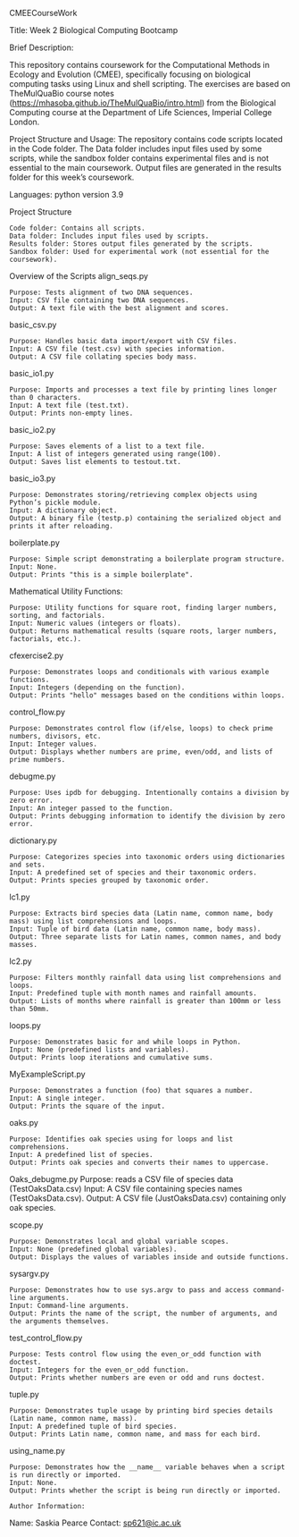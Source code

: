 CMEECourseWork

Title: Week 2 Biological Computing Bootcamp

Brief Description:

This repository contains coursework for the Computational Methods in Ecology and Evolution (CMEE), specifically focusing on biological computing tasks using Linux and shell scripting. The exercises are based on TheMulQuaBio course notes (https://mhasoba.github.io/TheMulQuaBio/intro.html) from the Biological Computing course at the Department of Life Sciences, Imperial College London.

Project Structure and Usage: The repository contains code scripts located in the Code folder. The Data folder includes input files used by some scripts, while the sandbox folder contains experimental files and is not essential to the main coursework. Output files are generated in the results folder for this week’s coursework.

Languages: 
python version 3.9 

Project Structure

    Code folder: Contains all scripts.
    Data folder: Includes input files used by scripts.
    Results folder: Stores output files generated by the scripts.
    Sandbox folder: Used for experimental work (not essential for the coursework).

Overview of the Scripts
align_seqs.py

    Purpose: Tests alignment of two DNA sequences.
    Input: CSV file containing two DNA sequences.
    Output: A text file with the best alignment and scores.

basic_csv.py

    Purpose: Handles basic data import/export with CSV files.
    Input: A CSV file (test.csv) with species information.
    Output: A CSV file collating species body mass.

basic_io1.py

    Purpose: Imports and processes a text file by printing lines longer than 0 characters.
    Input: A text file (test.txt).
    Output: Prints non-empty lines.

basic_io2.py

    Purpose: Saves elements of a list to a text file.
    Input: A list of integers generated using range(100).
    Output: Saves list elements to testout.txt.

basic_io3.py

    Purpose: Demonstrates storing/retrieving complex objects using Python’s pickle module.
    Input: A dictionary object.
    Output: A binary file (testp.p) containing the serialized object and prints it after reloading.

boilerplate.py

    Purpose: Simple script demonstrating a boilerplate program structure.
    Input: None.
    Output: Prints "this is a simple boilerplate".

Mathematical Utility Functions:

    Purpose: Utility functions for square root, finding larger numbers, sorting, and factorials.
    Input: Numeric values (integers or floats).
    Output: Returns mathematical results (square roots, larger numbers, factorials, etc.).

cfexercise2.py

    Purpose: Demonstrates loops and conditionals with various example functions.
    Input: Integers (depending on the function).
    Output: Prints "hello" messages based on the conditions within loops.

control_flow.py

    Purpose: Demonstrates control flow (if/else, loops) to check prime numbers, divisors, etc.
    Input: Integer values.
    Output: Displays whether numbers are prime, even/odd, and lists of prime numbers.

debugme.py

    Purpose: Uses ipdb for debugging. Intentionally contains a division by zero error.
    Input: An integer passed to the function.
    Output: Prints debugging information to identify the division by zero error.

dictionary.py

    Purpose: Categorizes species into taxonomic orders using dictionaries and sets.
    Input: A predefined set of species and their taxonomic orders.
    Output: Prints species grouped by taxonomic order.

lc1.py

    Purpose: Extracts bird species data (Latin name, common name, body mass) using list comprehensions and loops.
    Input: Tuple of bird data (Latin name, common name, body mass).
    Output: Three separate lists for Latin names, common names, and body masses.

lc2.py

    Purpose: Filters monthly rainfall data using list comprehensions and loops.
    Input: Predefined tuple with month names and rainfall amounts.
    Output: Lists of months where rainfall is greater than 100mm or less than 50mm.

loops.py

    Purpose: Demonstrates basic for and while loops in Python.
    Input: None (predefined lists and variables).
    Output: Prints loop iterations and cumulative sums.

MyExampleScript.py

    Purpose: Demonstrates a function (foo) that squares a number.
    Input: A single integer.
    Output: Prints the square of the input.

oaks.py

    Purpose: Identifies oak species using for loops and list comprehensions.
    Input: A predefined list of species.
    Output: Prints oak species and converts their names to uppercase.
    
Oaks_debugme.py
    Purpose: reads a CSV file of species data (TestOaksData.csv)
    Input: A CSV file containing species names (TestOaksData.csv).
    Output: A CSV file (JustOaksData.csv) containing only oak species.

scope.py

    Purpose: Demonstrates local and global variable scopes.
    Input: None (predefined global variables).
    Output: Displays the values of variables inside and outside functions.

sysargv.py

    Purpose: Demonstrates how to use sys.argv to pass and access command-line arguments.
    Input: Command-line arguments.
    Output: Prints the name of the script, the number of arguments, and the arguments themselves.

test_control_flow.py

    Purpose: Tests control flow using the even_or_odd function with doctest.
    Input: Integers for the even_or_odd function.
    Output: Prints whether numbers are even or odd and runs doctest.

tuple.py

    Purpose: Demonstrates tuple usage by printing bird species details (Latin name, common name, mass).
    Input: A predefined tuple of bird species.
    Output: Prints Latin name, common name, and mass for each bird.

using_name.py

    Purpose: Demonstrates how the __name__ variable behaves when a script is run directly or imported.
    Input: None.
    Output: Prints whether the script is being run directly or imported.
    
    Author Information:

Name: Saskia Pearce
Contact: sp621@ic.ac.uk